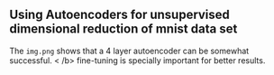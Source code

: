 ## Using Autoencoders for unsupervised dimensional reduction of mnist data set

The `img.png` shows that a 4 layer autoencoder can be somewhat successful.
< /b>
fine-tuning is specially important for better results.
